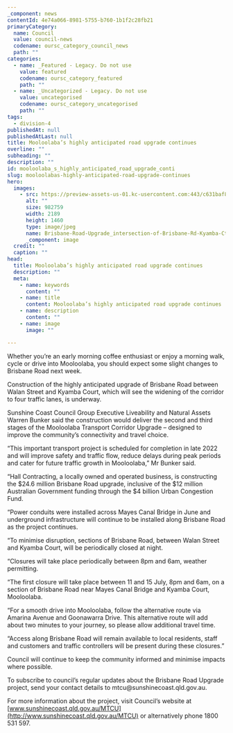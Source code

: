 ```yaml
---
_component: news
contentId: 4e74a066-8981-5755-b760-1b1f2c28fb21
primaryCategory:
  name: Council
  value: council-news
  codename: oursc_category_council_news
  path: ""
categories:
  - name: _Featured - Legacy. Do not use
    value: featured
    codename: oursc_category_featured
    path: ""
  - name: _Uncategorized - Legacy. Do not use
    value: uncategorised
    codename: oursc_category_uncategorised
    path: ""
tags:
  - division-4
publishedAt: null
publishedAtLast: null
title: Mooloolaba’s highly anticipated road upgrade continues
overline: ""
subheading: ""
description: ""
id: mooloolaba_s_highly_anticipated_road_upgrade_conti
slug: mooloolabas-highly-anticipated-road-upgrade-continues
hero:
  images:
    - src: https://preview-assets-us-01.kc-usercontent.com:443/c631baf8-1b46-001f-580c-d0001b68b4a8/1a5c263c-3756-4976-81e8-4caa61fffba8/Brisbane-Road-Upgrade_intersection-of-Brisbane-Rd-Kyamba-Ct.jpg
      alt: ""
      size: 982759
      width: 2189
      height: 1460
      type: image/jpeg
      name: Brisbane-Road-Upgrade_intersection-of-Brisbane-Rd-Kyamba-Ct.jpg
      _component: image
  credit: ""
  caption: ""
head:
  title: Mooloolaba’s highly anticipated road upgrade continues
  description: ""
  meta:
    - name: keywords
      content: ""
    - name: title
      content: Mooloolaba’s highly anticipated road upgrade continues
    - name: description
      content: ""
    - name: image
      image: ""

---
```

Whether you’re an early morning coffee enthusiast or enjoy a morning walk, cycle or drive into Mooloolaba, you should expect some slight changes to Brisbane Road next week.

Construction of the highly anticipated upgrade of Brisbane Road between Walan Street and Kyamba Court, which will see the widening of the corridor to four traffic lanes, is underway.

Sunshine Coast Council Group Executive Liveability and Natural Assets Warren Bunker said the construction would deliver the second and third stages of the Mooloolaba Transport Corridor Upgrade – designed to improve the community’s connectivity and travel choice.

“This important transport project is scheduled for completion in late 2022 and will improve safety and traffic flow, reduce delays during peak periods and cater for future traffic growth in Mooloolaba,” Mr Bunker said.

“Hall Contracting, a locally owned and operated business, is constructing the $24.6 million Brisbane Road upgrade, inclusive of the $12 million Australian Government funding through the $4 billion Urban Congestion Fund.

“Power conduits were installed across Mayes Canal Bridge in June and underground infrastructure will continue to be installed along Brisbane Road as the project continues.

“To minimise disruption, sections of Brisbane Road, between Walan Street and Kyamba Court, will be periodically closed at night.

“Closures will take place periodically between 8pm and 6am, weather permitting.

“The first closure will take place between 11 and 15 July, 8pm and 6am, on a section of Brisbane Road near Mayes Canal Bridge and Kyamba Court, Mooloolaba.

“For a smooth drive into Mooloolaba, follow the alternative route via Amarina Avenue and Goonawarra Drive. This alternative route will add about two minutes to your journey, so please allow additional travel time.

“Access along Brisbane Road will remain available to local residents, staff and customers and traffic controllers will be present during these closures.”

Council will continue to keep the community informed and minimise impacts where possible.

To subscribe to council’s regular updates about the Brisbane Road Upgrade project, send your contact details to mtcu\@sunshinecoast.qld.gov.au.

For more information about the project, visit Council’s website at [www.sunshinecoast.qld.gov.au/MTCU](http://www.sunshinecoast.qld.gov.au/MTCU)
&#x20;or alternatively phone 1800 531 597.
